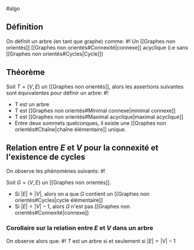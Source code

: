 #algo
## Définition
On définit un arbre (en tant que graphe) comme: #!
Un [[Graphes non orientés]] [[Graphes non orientés#Connexité|connexe]] acyclique (i.e sans [[Graphes non orientés#Cycles|Cycle]])
<!--ID: 1715702538633-->


## Théorème
Soit $T = (V, E)$ un [[Graphes non orientés]], alors les assertions suivantes sont équivalentes pour définir un arbre: #!
- T est un arbre
- T est [[Graphes non orientés#Minimal connexe|minimal connexe]]
- T est [[Graphes non orientés#Maximal acyclique|maximal acyclique]]
- Entre deux sommets quelconques, il existe une [[Graphes non orientés#Chaîne|chaîne élémentaire]] unique.
<!--ID: 1715702538636-->


## Relation entre $E$ et $V$ pour la connexité et l'existence de cycles
On observe les phénomènes suivants: #!

Soit $G = (V, E)$ un [[Graphes non orientés]].
- Si $|E| \geq |V|$, alors on a que $G$ contient un [[Graphes non orientés#Cycles|cycle élémentaire]]
- Si $|E| < |V| - 1$, alors $G$ n'est pas [[Graphes non orientés#Connexité|connexe]]
<!--ID: 1715702538639-->


### Corollaire sur la relation entre $E$ et $V$ dans un arbre
On observe alors que: #!
$T$ est un arbre si et seulement si $|E| = |V| - 1$
<!--ID: 1715702538641-->
